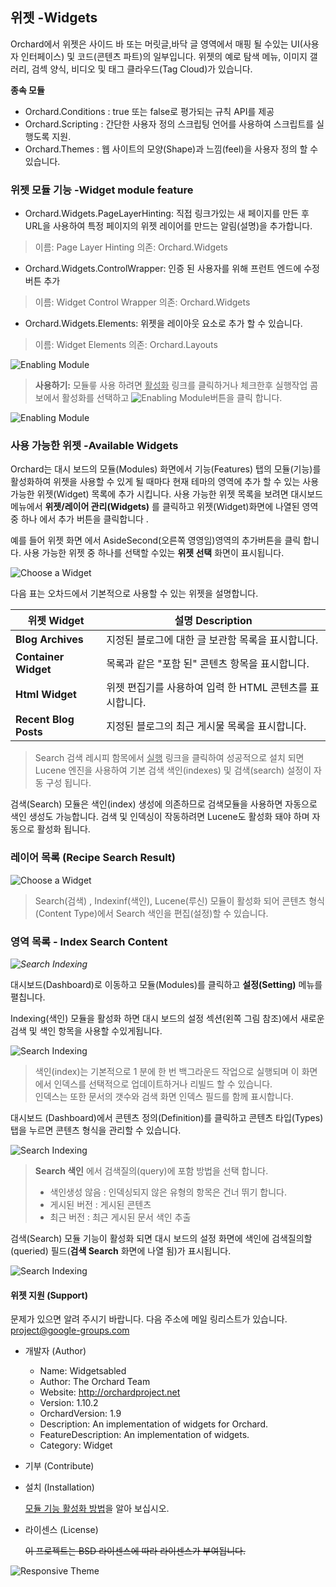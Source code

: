 ## 위젯 -Widgets

Orchard에서 위젯은 사이드 바 또는 머릿글,바닥 글 영역에서 매핑 될 수있는 UI(사용자 인터페이스) 및 코드(콘텐츠 파트)의 일부입니다.
 위젯의 예로 탐색 메뉴, 이미지 갤러리, 검섹 양식, 비디오 및 태그 클라우드(Tag Cloud)가 있습니다.


**종속 모듈**
- Orchard.Conditions : true 또는 false로 평가되는 규칙 API를 제공
- Orchard.Scripting : 간단한 사용자 정의 스크립팅 언어를 사용하여 스크립트를 실행도록 지원.
- Orchard.Themes : 웹 사이트의 모양(Shape)과 느낌(feel)을 사용자 정의 할 수 있습니다.

### 위젯 모듈 기능 -Widget module feature

* Orchard.Widgets.PageLayerHinting: 직접 링크가있는 새 페이지를 만든 후 URL을 사용하여 특정 페이지의 위젯 레이어를 만드는 알림(설명)을 추가합니다.
> 이름: Page Layer Hinting
> 의존: Orchard.Widgets
* Orchard.Widgets.ControlWrapper: 인증 된 사용자를 위해 프런트 엔드에 수정 버튼 추가
> 이름: Widget Control Wrapper
> 의존: Orchard.Widgets
* Orchard.Widgets.Elements: 위젯을 레이아웃 요소로 추가 할 수 있습니다.
> 이름: Widget Elements
> 의존: Orchard.Layouts

	
	
![Enabling Module](../Media/images/modules/orchard.Widgets/modules.png)
> **<i class="fa fa-info-circle"></i> 사용하기:** 모듈릏 사용 하려면 <u>활성화</u> 링크를 클릭하거나 체크한후 실행작업 콤보에서 활성화를 선택하고 ![Enabling Module](../Media/images/buttons/btn-execute.png)버튼을 클릭 합니다.



![Enabling Module](../Media/images/modules/orchard.Widgets/01-widget.png)


### 사용 가능한 위젯  -Available Widgets

Orchard는 대시 보드의 모듈(Modules) 화면에서 기능(Features) 탭의 모듈(기능)를 활성화하여 위젯을 사용할 수 있게 될 때마다 현재 테마의 영역에 추가 할 수 있는 사용 가능한 위젯(Widget) 목록에 추가 시킵니다. 사용 가능한 위젯 목록을 보려면 대시보드 메뉴에서  **위젯/레이어 관리(Widgets)** 를 클릭하고  위젯(Widget)화면에 나열된 영역 중 하나 에서 추가 버튼을 클릭합니다 .

예를 들어 위젯 화면 에서 AsideSecond(오른쪽 영영임)영역의 추가버튼을  클릭 합니다. 사용 가능한 위젯 중 하나를 선택할 수있는 **위젯 선택** 화면이 표시됩니다.

![Choose a Widget ](../Media/images/modules/orchard.Widgets/02-chooseAwidget.png)

다음 표는 오차드에서 기본적으로 사용할 수 있는 위젯을 설명합니다. 

위젯   Widget            | 설명 Description
--------------------- | ------------------------------------------------------------------
**Blog Archives**     | 지정된 블로그에 대한 글 보관함 목록을 표시합니다.
**Container Widget**  | 목록과 같은 "포함 된" 콘텐츠 항목을 표시합니다.
**Html Widget**       | 위젯 편집기를 사용하여 입력 한 HTML 콘텐츠를 표시합니다.
**Recent Blog Posts** | 지정된 블로그의 최근 게시물 목록을 표시합니다.



> Search 검색 레시피 함목에서 <u>실행</u> 링크을 클릭하여 성공적으로 설치 되면
 Lucene 엔진을 사용하여 기본 검색 색인(indexes) 및 검색(search) 설정이 자동 구성 됩니다.

 

검색(Search) 모듈은 색인(index) 생성에 의존하므로 검색모듈을 사용하면 자동으로 색인 생성도 가능합니다. 검색 및 인덱싱이 작동하려면 Lucene도 활성화 돼야 하며 자동으로 활성화 됩니다. 

### 레이어 목록 (Recipe Search Result)
 
![Choose a Widget ](../Media/images/modules/orchard.Widgets/02-chooseAwidget.png) 
> Search(검색) , Indexinf(색인), Lucene(루신) 모듈이 활성화 되어 콘텐츠 형식(Content Type)에서  Search 색인을 편집(설정)할 수 있습니다.
 
 
### 영역 목록 - Index Search Content

*![Search Indexing](../Media/images/modules/Orchard.Search/02-setting-indexing-search.png)*

대시보드(Dashboard)로 이동하고 모듈(Modules)를 클릭하고 **설정(Setting)** 메뉴를 펼칩니다.

Indexing(색인) 모듈을 활성화 하면 대시 보드의 설정 섹션(왼쪽 그림 참조)에서 새로운 검색 및 색인 항목을 사용할 수있게됩니다. 

  


![Search Indexing](../Media/images/modules/Orchard.Search/03-indexes.png) 
> 색인(index)는 기본적으로 1 분에 한 번 백그라운드 작업으로 실행되며 이 화면에서 인덱스를 선택적으로 업데이트하거나 리빌드 할 수 있습니다.  
인덱스는 또한 문서의 갯수와 검색 화면 인덱스 필드를 함께 표시합니다.
 
대시보드 (Dashboard)에서 콘텐츠 정의(Definition)를 클릭하고 콘텐츠 타입(Types) 탭을 누르면 콘텐츠 형식을 관리할 수 있습니다.
 
![Search Indexing](../Media/images/modules/Orchard.Search/03-edit-content-type.png) 
> **Search 색인** 에서 검색질의(query)에 포함 방법을 선택 합니다. 
> * 색인생성 않음 : 인덱싱되지 않은 유형의 항목은 건너 뛰기 합니다.
> * 게시된 버전 : 게시된 콘텐츠  
> * 최근 버전 :  최근 게시된 문서 색인 추출

검색(Search) 모듈 기능이 활성화 되면 대시 보드의 설정 화면에 색인에 검색질의할(queried) 필드(**검색 Search** 화면에 나열 됨)가 표시됩니다. 
 
![Search Indexing](../Media/images/modules/Orchard.Search/03-Search.png) 
 
 
 
 
 
#### 위젯 지원 (Support)

문제가 있으면 알려 주시기 바랍니다.
다음 주소에 메일 링리스트가 있습니다. project@google-groups.com

* 개발자 (Author)

	- Name: Widgetsabled
	- Author: The Orchard Team
	- Website: http://orchardproject.net
	- Version: 1.10.2
	- OrchardVersion: 1.9
	- Description: An implementation of widgets for Orchard.
	- FeatureDescription: An implementation of widgets.
	- Category: Widget

* 기부 (Contribute)



* 설치 (Installation)

	<i class="fa fa-link"></i> [ 모듈 기능 활성화 방법](../inx2-modules.html#module-features)을 알아 보십시오.

* 라이센스 (License)

  <del>이 프로젝트는 BSD 라이센스에 따라 라이센스가 부여됩니다.</del>

![Responsive Theme](../Media/images/_blank.png)


